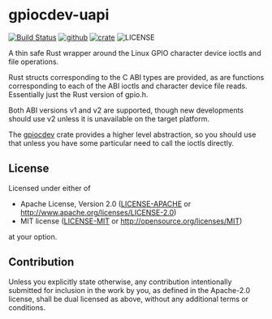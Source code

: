 <!--
SPDX-FileCopyrightText: 2022 Kent Gibson <warthog618@gmail.com>

SPDX-License-Identifier: CC0-1.0
-->
# gpiocdev-uapi

[![Build Status](https://img.shields.io/github/actions/workflow/status/warthog618/gpiocdev-rs/rust.yml?logo=github&branch=master)](https://github.com/warthog618/gpiocdev-rs/actions/workflows/rust.yml)
[![github](https://img.shields.io/badge/github-warthog618/gpiocdev--rs-8da0cb.svg?logo=github)](https://github.com/warthog618/gpiocdev-rs)
[![crate](https://img.shields.io/crates/v/gpiocdev-uapi.svg?color=fc8d62&logo=rust)](https://crates.io/crates/gpiocdev-uapi)
![LICENSE](https://img.shields.io/crates/l/gpiocdev-uapi.svg)

A thin safe Rust wrapper around the Linux GPIO character device ioctls and file operations.

Rust structs corresponding to the C ABI types are provided, as are functions corresponding to each of the ABI ioctls and character device file reads.  Essentially just the Rust version of gpio.h.

Both ABI versions v1 and v2 are supported, though new developments should use v2 unless it is unavailable on the target platform.

The [gpiocdev](https://crates.io/crates/gpiocdev) crate provides a higher level abstraction, so you should use that unless you have some particular need to call the ioctls directly.

## License

Licensed under either of

- Apache License, Version 2.0 ([LICENSE-APACHE](https://github.com/warthog618/gpiocdev-rs/blob/master/LICENSES/Apache-2.0.txt) or
  <http://www.apache.org/licenses/LICENSE-2.0>)
- MIT license ([LICENSE-MIT](https://github.com/warthog618/gpiocdev-rs/blob/master/LICENSES/MIT.txt) or <http://opensource.org/licenses/MIT>)

at your option.

## Contribution

Unless you explicitly state otherwise, any contribution intentionally submitted
for inclusion in the work by you, as defined in the Apache-2.0 license, shall be
dual licensed as above, without any additional terms or conditions.
